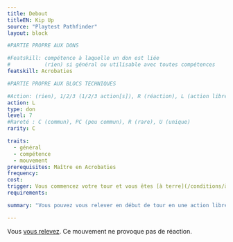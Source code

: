 ```yaml
---
title: Debout
titleEN: Kip Up
source: "Playtest Pathfinder"
layout: block

#PARTIE PROPRE AUX DONS

#Featskill: compétence à laquelle un don est liée
#           (rien) si général ou utilisable avec toutes compétences
featskill: Acrobaties

#PARTIE PROPRE AUX BLOCS TECHNIQUES

#Action: (rien), 1/2/3 (1/2/3 action[s]), R (réaction), L (action libre)
action: L
type: don
level: 7
#Rareté : C (commun), PC (peu commun), R (rare), U (unique)
rarity: C

traits:
  - général
  - compétence
  - mouvement
prerequisites: Maître en Acrobaties
frequency:
cost:
trigger: Vous commencez votre tour et vous êtes [à terre](/conditions/à-terre.html).
requirements:

summary: "Vous pouvez vous relever en début de tour en une action libre."

---
```


Vous [vous relevez](/ch9-jouer-à-pathfinder/actions-de-base.html#se-relever). Ce mouvement ne provoque pas de réaction.
